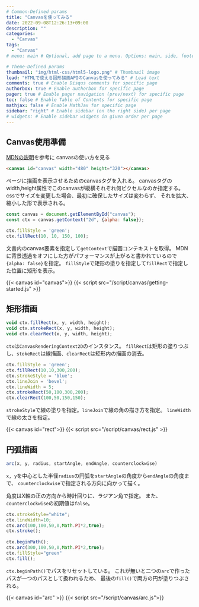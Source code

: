 ```yaml
---
# Common-Defined params
title: "Canvasを使ってみる"
date: 2022-09-08T12:26:13+09:00
description: ""
categories:
  - "Canvas"
tags:
  - "Canvas"
# menu: main # Optional, add page to a menu. Options: main, side, footer

# Theme-Defined params
thumbnail: "img/html-css/html5-logo.png" # Thumbnail image
lead: "HTMLで使える図形描画APIのCanvasを使ってみる" # Lead text
comments: true # Enable Disqus comments for specific page
authorbox: true # Enable authorbox for specific page
pager: true # Enable pager navigation (prev/next) for specific page
toc: false # Enable Table of Contents for specific page
mathjax: false # Enable MathJax for specific page
sidebar: "right" # Enable sidebar (on the right side) per page
# widgets: # Enable sidebar widgets in given order per page
---
```


## Canvas使用準備

[MDNの説明](https://developer.mozilla.org/ja/docs/Web/API/Canvas_API "MDN Canvas API")を参考に
canvasの使い方を見る

```html
<canvas id="canvas" width="480" height="320"></canvas>
```

ページに描画を表示させるためのcanvasタグを入れる。
canvasタグのwidth,height属性でこのcanvasが縦横それぞれ何ピクセルなのか指定する。
cssでサイズを変更した場合、最初に確保したサイズは変わらず、
それを拡大、縮小した形で表示される。

```javascript
const canvas = document.getElementById("canvas");
const ctx = canvas.getContext("2d", {alpha: false});

ctx.fillStyle = 'green';
ctx.fillRect(10, 10, 150, 100);
```

文書内のcanvas要素を指定して`getContext`で描画コンテキストを取得。
MDNに背景透過をオフにした方がパフォーマンスが上がると書かれているので`{alpha: false}`を指定。
`fillStyle`で矩形の塗りを指定して`fillRect`で指定した位置に矩形を表示。

{{< canvas id="canvas">}}
{{< script src="/script/canvas/getting-started.js" >}}

## 矩形描画

```javascript
void ctx.fillRect(x, y, width, height);
void ctx.strokeRect(x, y, width, height);
void ctx.clearRect(x, y, width, height);
```

`ctx`は`CanvasRenderingContext2D`のインスタンス。
`fillRect`は矩形の塗りつぶし、`stokeRect`は線描画、`clearRect`は矩形内の描画の消去。

```javascript
ctx.fillStyle = 'green';
ctx.fillRect(10,10,300,200);
ctx.strokeStyle = 'blue';
ctx.lineJoin = 'bevel';
ctx.lineWidth = 5;
ctx.strokeRect(50,100,300,200);
ctx.clearRect(100,50,150,150);
```

`strokeStyle`で線の塗りを指定。`lineJoin`で線の角の描き方を指定。
`lineWidth`で線の太さを指定。

{{< canvas id="rect">}}
{{< script src="/script/canvas/rect.js" >}}

## 円弧描画

```javascript
arc(x, y, radius, startAngle, endAngle, counterclockwise)
```

`x, y`を中心とした半径`radius`の円弧を`startAngle`の角度から`endAngle`の角度まで、
`counterclockwise`で指定される方向に向かって描く。

角度はX軸の正の方向から時計回りに、ラジアン角で指定。
また、`counterclockwise`の初期値は`false`。

```javascript
ctx.strokeStyle="white";
ctx.lineWidth=10;
ctx.arc(100,100,50,0,Math.PI*2,true);
ctx.stroke();
    
ctx.beginPath();
ctx.arc(300,100,50,0,Math.PI*2,true);
ctx.fillStyle="green"
ctx.fill();
```

`ctx.beginPath()`でパスをリセットしている。
これが無いと二つの`arc`で作ったパスが一つのパスとして扱われるため、
最後の`fill()`で両方の円が塗りつぶされる。

{{< canvas id="arc" >}}
{{< script src="/script/canvas/arc.js">}}
